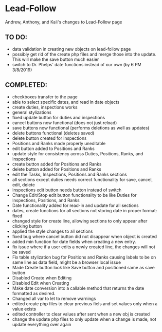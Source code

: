 # Lead-Follow
Andrew, Anthony, and Kali's changes to Lead-Follow page

## TO DO:
- data validation in creating new objects on lead-follow page
- possibly get rid of the create php files and merge those into the update. This will make the save button much easier
- switch to Dr. Phelps' date functions instead of our own (by 6 PM 3/8/2019)

## COMPLETED:
- checkboxes transfer to the page
- able to select specific dates, and read in date objects
- create duties, inspections works
- general stylizations
- fixed update button for duties and inspections
- cancel buttons now functional (does not just reload)
- save buttons now functional (performs deletions as well as updates)
- delete buttons functional (deletes saved)
- delete button created for inspections
- Positions and Ranks made properly uneditable
- edit button added to Positions and Ranks
- update style for consistency across Duties, Positions, Ranks, and Inspections
- create button added for Positions and Ranks
- delete button added for Positions and Ranks
- edit the Tasks, Inspections, Positions and Ranks sections
- all sections except duties needs correct functionality for save, cancel, edit, delete
- Inspections edit button needs button instead of switch
- Change Edit/Stop edit button functionality to be like Duties for Inspections, Positions, and Ranks
- Date functionality added for read-in and update for all sections
- dates, create functions for all sections not storing date in proper format: fixed
- changed style for create line, allowing sections to only appear after clicking button
- applied the style changes to all sections
- fixed bug where cancel button did not disappear when object is created
- added min function for date fields when creating a new entry.
- fix issue where if a user edits a newly created line, the changes will not be saved
- Fix table stylization bug for Positions and Ranks causing labels to be on same line as data field, might be a browser local issue
- Made Create button look like Save button and positioned same as save button
- Disabled Create when Editing
- Disabled Edit when Creating
- Make date conversion into a callable method that returns the date formatted as desired.
- Changed all var to let to remove warnings
- edited create php files to clear previous fiels and set values only when a value exists
- edited controller to clear values after sent when a new obj is created
- change the update php files to only update when a change is made, not update everything over again

